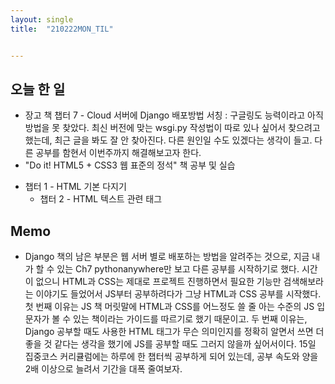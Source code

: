 ```yaml
---
layout: single
title:  "210222MON_TIL"


---
```


## 오늘 한 일

* 장고 책 챕터 7 - Cloud 서버에 Django 배포방법 서칭
  : 구글링도 능력이라고 아직 방법을 못 찾았다. 최신 버전에 맞는 wsgi.py 작성법이 따로 있나 싶어서 찾으려고 했는데, 최근 글을 봐도 잘 안 찾아진다. 다른 원인일 수도 있겠다는 생각이 들고. 다른 공부를 함현서 이번주까지 해결해보고자 한다.
* "Do it! HTML5 + CSS3 웹 표준의 정석"  책 공부 및 실습
- 챕터 1 - HTML 기본 다지기
  - 챕터 2 - HTML 텍스트 관련 태그

## Memo

- Django 책의 남은 부분은 웹 서버 별로 배포하는 방법을 알려주는 것으로, 지금 내가 할 수 있는 Ch7 pythonanywhere만 보고 다른 공부를 시작하기로 했다.  시간이 없으니 HTML과 CSS는 제대로 프로젝트 진행하면서 필요한 기능만 검색해보라는 이야기도 들었어서 JS부터 공부하려다가 그냥 HTML과 CSS 공부를 시작했다. 첫 번째 이유는 JS 책 머릿말에 HTML과 CSS를 어느정도 쓸 줄 아는 수준의 JS 입문자가 볼 수 있는 책이라는 가이드를 따르기로 했기 때문이고. 두 번째 이유는, Django 공부할 때도 사용한 HTML 태그가  무슨 의미인지를 정확히 알면서 쓰면 더 좋을 것 같다는 생각을 했기에 JS를 공부할 때도 그러지 않을까 싶어서이다. 15일 집중코스 커리큘럼에는 하루에 한 챕터씩 공부하게 되어 있는데, 공부 속도와 양을 2배 이상으로 늘려서 기간을 대폭 줄여보자.